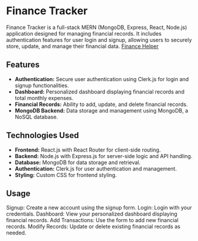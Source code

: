 # Finance Tracker 


Finance Tracker is a full-stack MERN (MongoDB, Express, React, Node.js) application designed for managing financial records. It includes authentication features for user login and signup, allowing users to securely store, update, and manage their financial data. 
[Finance Helper](https://financehelper.vercel.app)
## Features

- **Authentication:** Secure user authentication using Clerk.js for login and signup functionalities.
- **Dashboard:** Personalized dashboard displaying financial records and total monthly expenses.
- **Financial Records:** Ability to add, update, and delete financial records.
- **MongoDB Backend:** Data storage and management using MongoDB, a NoSQL database.

## Technologies Used

- **Frontend:** React.js with React Router for client-side routing.
- **Backend:** Node.js with Express.js for server-side logic and API handling.
- **Database:** MongoDB for data storage and retrieval.
- **Authentication:** Clerk.js for user authentication and management.
- **Styling:** Custom CSS for frontend styling.

## Usage
Signup: Create a new account using the signup form.
Login: Login with your credentials.
Dashboard: View your personalized dashboard displaying financial records.
Add Transactions: Use the form to add new financial records.
Modify Records: Update or delete existing financial records as needed.
